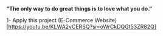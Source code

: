 **“The only way to do great things is to love what you do.”**

1- Apply this project
(E-Commerce Website)[https://youtu.be/KLWA2vCERSQ?si=oWrCkDQGt53ZR82Q]
